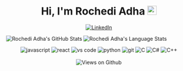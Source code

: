 <div align="center">
   <h1>Hi, I'm Rochedi Adha <img src="https://media.giphy.com/media/hvRJCLFzcasrR4ia7z/giphy.gif" width="25px"> </h1>
</div>

<p align='center'>
   <a href="https://www.linkedin.com/in/rochediadha" target="_blank"><img src="https://img.shields.io/badge/LinkedIn-0077B5?style=for-the-badge&logo=linkedin&logoColor=white" alt="LinkedIn"></a>
</p>

<p>
   <img src="https://github-readme-stats.vercel.app/api?username=rochediadha&show_icons=true&hide=stars&hide_border=true" alt="Rochedi Adha's GitHub Stats" />
   <img src="https://github-readme-stats.vercel.app/api/top-langs/?username=rochediadha&layout=compact&hide_border=true" alt="Rochedi Adha's Language Stats" />
   </a>
</p>

<div align="center">
   <img src="https://img.shields.io/badge/JavaScript-F7DF1E?style=for-the-badge&logo=javascript&logoColor=black" alt="javascript" />
   <img src="https://img.shields.io/badge/React-61DAFB?style=for-the-badge&logo=react&logoColor=black" alt="react" />
   <img src="https://img.shields.io/badge/vs%20code-007ACC?style=for-the-badge&logo=visual%20studio%20code&logoColor=white" alt="vs code" />
   <img src="https://img.shields.io/badge/python-3776AB?style=for-the-badge&logo=python&logoColor=white" alt="python" />
   <img src="https://img.shields.io/badge/Git-F05032?style=for-the-badge&logo=git&logoColor=white" alt="git" />
   <img src="https://img.shields.io/badge/c-%2300599C.svg?style=for-the-badge&logo=c&logoColor=white" alt="C" />
   <img src="https://img.shields.io/badge/c%23-%23239120.svg?style=for-the-badge&logo=c-sharp&logoColor=white" alt="C#" />
   <img src="https://img.shields.io/badge/c++-%2300599C.svg?style=for-the-badge&logo=c%2B%2B&logoColor=white" alt="C++" />                                                                                                        </div>
<br>

<div align="center">
<img src="https://komarev.com/ghpvc/?username=rochediadha&color=green" alt="Views on Github" />
</div>
